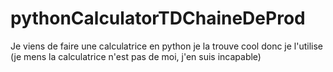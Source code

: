# pythonCalculatorTDChaineDeProd
Je viens de faire une calculatrice en python je la trouve cool donc je l'utilise (je mens la calculatrice n'est pas de moi, j'en suis incapable)
